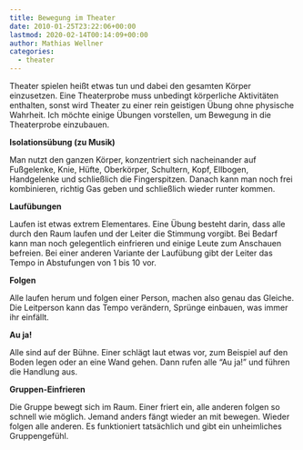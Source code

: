 ```yaml
---
title: Bewegung im Theater
date: 2010-01-25T23:22:06+00:00
lastmod: 2020-02-14T00:14:09+00:00
author: Mathias Wellner
categories:
  - theater
---
```

Theater spielen heißt etwas tun und dabei den gesamten Körper einzusetzen. Eine Theaterprobe muss unbedingt körperliche Aktivitäten enthalten, sonst wird Theater zu einer rein geistigen Übung ohne physische Wahrheit. Ich möchte einige Übungen vorstellen, um Bewegung in die Theaterprobe einzubauen. 

**Isolationsübung (zu Musik)**

Man nutzt den ganzen Körper, konzentriert sich nacheinander auf Fußgelenke, Knie, Hüfte, Oberkörper, Schultern, Kopf, Ellbogen, Handgelenke und schließlich die Fingerspitzen. Danach kann man noch frei kombinieren, richtig Gas geben und schließlich wieder runter kommen. 

**Laufübungen**

Laufen ist etwas extrem Elementares. Eine Übung besteht darin, dass alle durch den Raum laufen und der Leiter die Stimmung vorgibt. Bei Bedarf kann man noch gelegentlich einfrieren und einige Leute zum Anschauen befreien. Bei einer anderen Variante der Laufübung gibt der Leiter das Tempo in Abstufungen von 1 bis 10 vor. 

**Folgen**

Alle laufen herum und folgen einer Person, machen also genau das Gleiche. Die Leitperson kann das Tempo verändern, Sprünge einbauen, was immer ihr einfällt. 

**Au ja!**

Alle sind auf der Bühne. Einer schlägt laut etwas vor, zum Beispiel auf den Boden legen oder an eine Wand gehen. Dann rufen alle &#8220;Au ja!&#8221; und führen die Handlung aus. 

**Gruppen-Einfrieren**

Die Gruppe bewegt sich im Raum. Einer friert ein, alle anderen folgen so schnell wie möglich. Jemand anders fängt wieder an mit bewegen. Wieder folgen alle anderen. Es funktioniert tatsächlich und gibt ein unheimliches Gruppengefühl.